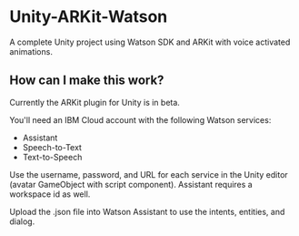 # Unity-ARKit-Watson
A complete Unity project using Watson SDK and ARKit with voice activated animations.

## How can I make this work?

Currently the ARKit plugin for Unity is in beta.

You'll need an IBM Cloud account with the following Watson services:

* Assistant
* Speech-to-Text
* Text-to-Speech

Use the username, password, and URL for each service in the Unity editor (avatar GameObject with script component). Assistant requires a workspace id as well.

Upload the .json file into Watson Assistant to use the intents, entities, and dialog.
